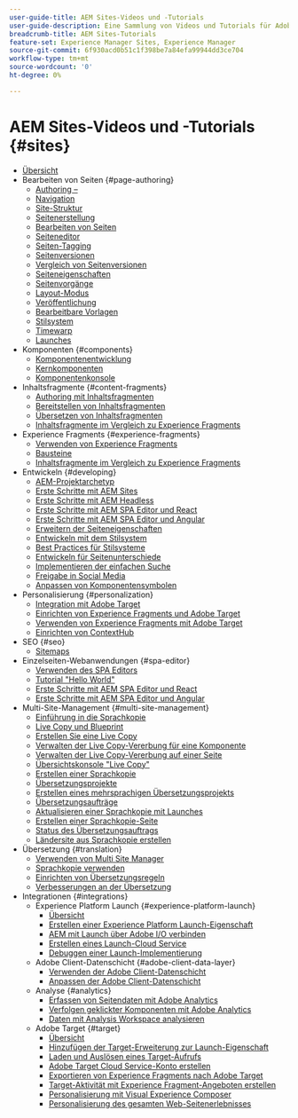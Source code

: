 ```yaml
---
user-guide-title: AEM Sites-Videos und -Tutorials
user-guide-description: Eine Sammlung von Videos und Tutorials für Adobe Experience Manager Sites.
breadcrumb-title: AEM Sites-Tutorials
feature-set: Experience Manager Sites, Experience Manager
source-git-commit: 6f930acd0b51c1f398be7a84efa99944dd3ce704
workflow-type: tm+mt
source-wordcount: '0'
ht-degree: 0%

---
```



# AEM Sites-Videos und -Tutorials {#sites}

+ [Übersicht](overview.md)
+ Bearbeiten von Seiten {#page-authoring}
   + [Authoring –](page-authoring/aem-sites-authoring-overview.md)
   + [Navigation](page-authoring/basic-handling-sites-feature-video-use.md)
   + [Site-Struktur](page-authoring/content-hierarchy-feature-video-use.md)
   + [Seitenerstellung](page-authoring/creating-page-feature-video-use.md)
   + [Bearbeiten von Seiten](page-authoring/page-authoring-overview-feature-video-use.md)
   + [Seiteneditor](page-authoring/page-editor-feature-video-use.md)
   + [Seiten-Tagging](page-authoring/page-tagging-feature-video-use.md)
   + [Seitenversionen](page-authoring/page-versioning-feature-video-use.md)
   + [Vergleich von Seitenversionen](page-authoring/page-diff-feature-video-use.md)
   + [Seiteneigenschaften](page-authoring/page-properties-feature-video-understand.md)
   + [Seitenvorgänge](page-authoring/page-operations-feature-video-use.md)
   + [Layout-Modus](page-authoring/responsive-layout-feature-video-understand.md)
   + [Veröffentlichung](page-authoring/publication-management-feature-video-use.md)
   + [Bearbeitbare Vorlagen](page-authoring/template-editor-feature-video-use.md)
   + [Stilsystem](page-authoring/style-system-feature-video-use.md)
   + [Timewarp](page-authoring/timewarp-feature-video-use.md)
   + [Launches](page-authoring/launches.md)
+ Komponenten {#components}
   + [Komponentenentwicklung](components/component-development.md)
   + [Kernkomponenten](components/core-components-feature-video-understand.md)
   + [Komponentenkonsole](components/components-console-feature-video-use.md)
+ Inhaltsfragmente {#content-fragments}
   + [Authoring mit Inhaltsfragmenten](content-fragments/content-fragments-feature-video-use.md)
   + [Bereitstellen von Inhaltsfragmenten](content-fragments/content-fragments-delivery-feature-video-use.md)
   + [Übersetzen von Inhaltsfragmenten](content-fragments/content-fragments-translation-feature-video-use.md)
   + [Inhaltsfragmente im Vergleich zu Experience Fragments](content-fragments/understand-content-fragments-and-experience-fragments.md)
+ Experience Fragments {#experience-fragments}
   + [Verwenden von Experience Fragments](experience-fragments/experience-fragments-feature-video-use.md)
   + [Bausteine](experience-fragments/building-blocks.md)
   + [Inhaltsfragmente im Vergleich zu Experience Fragments](https://experienceleague.adobe.com/docs/experience-manager-learn/sites/content-fragments/understand-content-fragments-and-experience-fragments.html)
+ Entwickeln {#developing}
   + [AEM-Projektarchetyp](developing/aem-project-archetype.md)
   + [Erste Schritte mit AEM Sites](https://experienceleague.adobe.com/docs/experience-manager-learn/getting-started-wknd-tutorial-develop/overview.html?lang=de)
   + [Erste Schritte mit AEM Headless](https://experienceleague.adobe.com/docs/experience-manager-learn/getting-started-with-aem-headless/overview.html?lang=de)
   + [Erste Schritte mit AEM SPA Editor und React](https://experienceleague.adobe.com/docs/experience-manager-learn/getting-started-with-aem-headless/spa-editor/react/overview.html)
   + [Erste Schritte mit AEM SPA Editor und Angular](https://experienceleague.adobe.com/docs/experience-manager-learn/getting-started-with-aem-headless/spa-editor/angular/overview.html)
   + [Erweitern der Seiteneigenschaften](developing/page-properties-technical-video-develop.md)
   + [Entwickeln mit dem Stilsystem](developing/style-system-technical-video-understand.md)
   + [Best Practices für Stilsysteme](developing/style-organization-style-system-understand-article.md)
   + [Entwickeln für Seitenunterschiede](developing/page-diff-technical-video-develop.md)
   + [Implementieren der einfachen Suche](developing/search-tutorial-develop.md)
   + [Freigabe in Social Media](developing/social-media-sharing-technical-video-use.md)
   + [Anpassen von Komponentensymbolen](developing/component-icons-technical-video-develop.md)
+ Personalisierung  {#personalization}
   + [Integration mit Adobe Target](https://helpx.adobe.com/marketing-cloud/how-to/aem-target.html)
   + [Einrichten von Experience Fragments und Adobe Target](personalization/experience-fragment-target-technical-video-setup.md)
   + [Verwenden von Experience Fragments mit Adobe Target](personalization/experience-fragment-target-offer-feature-video-use.md)
   + [Einrichten von ContextHub](personalization/context-hub-technical-video-setup.md)
+ SEO {#seo}
   + [Sitemaps](./seo/sitemaps.md)
+ Einzelseiten-Webanwendungen {#spa-editor}
   + [Verwenden des SPA Editors](spa-editor/spa-editor-framework-feature-video-use.md)
   + [Tutorial &quot;Hello World&quot;](spa-editor/spa-editor-helloworld-tutorial-use.md)
   + [Erste Schritte mit AEM SPA Editor und React](https://experienceleague.adobe.com/docs/experience-manager-learn/getting-started-with-aem-headless/spa-editor/react/overview.html)
   + [Erste Schritte mit AEM SPA Editor und Angular](https://experienceleague.adobe.com/docs/experience-manager-learn/getting-started-with-aem-headless/spa-editor/angular/overview.html)
+ Multi-Site-Management {#multi-site-management}
   + [Einführung in die Sprachkopie](./multi-site-management/language-copy-overview.md)
   + [Live Copy und Blueprint](./multi-site-management/live-copy-and-blueprint.md)
   + [Erstellen Sie eine Live Copy](./multi-site-management/create-live-copy.md)
   + [Verwalten der Live Copy-Vererbung für eine Komponente](./multi-site-management/manage-component-inheritance-live-copy.md)
   + [Verwalten der Live Copy-Vererbung auf einer Seite](./multi-site-management/manage-page-inheritance-live-copy.md)
   + [Übersichtskonsole &quot;Live Copy&quot;](./multi-site-management/live-copy-overview-console.md)
   + [Erstellen einer Sprachkopie](./multi-site-management/create-language-copy.md)
   + [Übersetzungsprojekte](./multi-site-management/manage-translation-projects.md)
   + [Erstellen eines mehrsprachigen Übersetzungsprojekts](./multi-site-management/create-multinational-translational-project.md)
   + [Übersetzungsaufträge](./multi-site-management/create-translation-job.md)
   + [Aktualisieren einer Sprachkopie mit Launches](./multi-site-management/updating-language-copy.md)
   + [Erstellen einer Sprachkopie-Seite](./multi-site-management/create-new-page-language-copy.md)
   + [Status des Übersetzungsauftrags](./multi-site-management/translation-job-status.md)
   + [Ländersite aus Sprachkopie erstellen](./multi-site-management/create-new-site.md)
+ Übersetzung {#translation}
   + [Verwenden von Multi Site Manager](translation/multi-site-manager-feature-video-use.md)
   + [Sprachkopie verwenden](translation/language-copy-feature-video-use.md)
   + [Einrichten von Übersetzungsregeln](translation/translation-rules-editor-technical-video-setup.md)
   + [Verbesserungen an der Übersetzung](translation/translation-enhancements-feature-video-use.md)
+ Integrationen {#integrations}
   + Experience Platform Launch {#experience-platform-launch}
      + [Übersicht](integrations/experience-platform-launch/overview.md)
      + [Erstellen einer Experience Platform Launch-Eigenschaft](integrations/experience-platform-launch/create-launch-property.md)
      + [AEM mit Launch über Adobe I/O verbinden](integrations/experience-platform-launch/connect-aem-launch-adobe-io.md)
      + [Erstellen eines Launch-Cloud Service](integrations/experience-platform-launch/create-launch-cloud-service.md)
      + [Debuggen einer Launch-Implementierung](integrations/experience-platform-launch/debug-launch-implementation.md)
   + Adobe Client-Datenschicht {#adobe-client-data-layer}
      + [Verwenden der Adobe Client-Datenschicht](integrations/adobe-client-data-layer/data-layer-overview.md)
      + [Anpassen der Adobe Client-Datenschicht](integrations/adobe-client-data-layer/data-layer-customize.md)
   + Analyse {#analytics}
      + [Erfassen von Seitendaten mit Adobe Analytics](integrations/analytics/collect-data-analytics.md)
      + [Verfolgen geklickter Komponenten mit Adobe Analytics](integrations/analytics/track-clicked-component.md)
      + [Daten mit Analysis Workspace analysieren](integrations/analytics/create-analytics-workspace.md)
   + Adobe Target {#target}
      + [Übersicht](integrations/adobe-target/overview.md)
      + [Hinzufügen der Target-Erweiterung zur Launch-Eigenschaft](integrations/adobe-target/add-target-launch-extension.md)
      + [Laden und Auslösen eines Target-Aufrufs](integrations/adobe-target/load-and-fire-target.md)
      + [Adobe Target Cloud Service-Konto erstellen](integrations/adobe-target/setup-aem-target-cloud-service.md)
      + [Exportieren von Experience Fragments nach Adobe Target](integrations/adobe-target/export-experience-fragment-target.md)
      + [Target-Aktivität mit Experience Fragment-Angeboten erstellen](integrations/adobe-target/create-target-activity.md)
      + [Personalisierung mit Visual Experience Composer](integrations/adobe-target/personalization-using-vec.md)
      + [Personalisierung des gesamten Web-Seitenerlebnisses](integrations/adobe-target/personalization-web-page.md)

